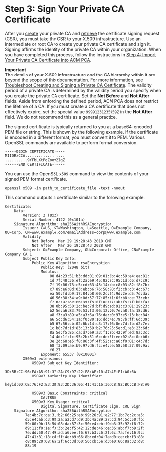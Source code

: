 # Step 3: Sign Your Private CA Certificate<a name="PcaSignCert"></a>

After you [create](PcaCreateCa.md) your private CA and [retrieve](PcaGetCsr.md) the certificate signing request \(CSR\), you must take the CSR to your X\.509 infrastructure\. Use an intermediate or root CA to create your private CA certificate and sign it\. Signing affirms the identity of the private CA within your organization\. When you have completed this process, follow the instructions in [Step 4: Import Your Private CA Certificate into ACM PCA](PcaImportCaCert.md)\. 

**Important**  
The details of your X\.509 infrastructure and the CA hierarchy within it are beyond the scope of this documentation\. For more information, see [Troubleshoot Creating and Signing a Private CA Certificate](PcaTsSignCsr.md)\. 
The validity period of a private CA is determined by the validity period you specify when you create the private CA certificate\. Set the **Not Before** and **Not After** fields\. Aside from enforcing the defined period, ACM PCA does not restrict the lifetime of a CA\. 
If you must create a CA certificate that does not effectively expire, set the special value `99991231235959Z` in the **Not After** field\. We do not recommend this as a general practice\. 

The signed certificate is typically returned to you as a base64\-encoded PEM file or string\. This is shown by the following example\. If the certificate is encoded in a different format, you must convert it to PEM\. Various OpenSSL commands are available to perform format conversion\. 

```
-----BEGIN CERTIFICATE-----
MIIDRzCCA..................
..........9YFbLXtPgZooy2IgZ
------END CERTIFICATE------
```

You can use the OpenSSL `x509` command to view the contents of your signed PEM format certificate\. 

```
openssl x509 -in path_to_certificate_file -text -noout
```

This command outputs a certificate similar to the following example\.

```
Certificate:
    Data:
        Version: 3 (0x2)
        Serial Number: 4122 (0x101a)
    Signature Algorithm: sha256WithRSAEncryption
        Issuer: C=US, ST=Washington, L=Seattle, O=Example Company, OU=Corp, CN=www.example.com/emailAddress=corp@www.example.com
        Validity
            Not Before: Mar 29 19:28:43 2018 GMT
            Not After : Mar 26 19:28:43 2028 GMT
        Subject: O=Example Company, OU=Corporate Office, CN=Example Company CA 1
        Subject Public Key Info:
            Public Key Algorithm: rsaEncryption
                Public-Key: (2048 bit)
                Modulus:
                    00:d4:23:51:b3:dd:01:09:01:0b:4c:59:e4:ea:81:
                    1d:7f:48:36:ef:2a:e9:45:82:ec:95:1d:c6:d7:c9:
                    7f:19:06:73:c5:cd:63:43:14:eb:c8:03:82:f8:7b:
                    c7:89:e6:8d:03:eb:b6:76:58:70:f2:cb:c3:4c:67:
                    ea:50:fd:b9:17:84:b8:60:2c:64:9d:2e:d5:7d:da:
                    46:56:38:34:a9:0d:57:77:85:f1:6f:b8:ce:73:eb:
                    f7:62:a7:8e:e6:35:f5:df:0c:f7:3b:f5:7f:bd:f4:
                    38:0b:95:50:2c:be:7d:bf:d9:ad:91:c3:81:29:23:
                    b2:5e:a6:83:79:53:f3:06:12:20:7e:a8:fa:18:d6:
                    a8:f3:a3:89:a5:a3:6a:76:da:d0:97:e5:13:bc:84:
                    a6:5c:d6:54:1a:f0:80:16:dd:4e:79:7b:ff:6d:39:
                    b5:67:56:cb:02:6b:14:c3:17:06:0e:7d:fb:d2:7e:
                    1c:b8:7d:1d:83:13:59:b2:76:75:5e:d1:e3:23:6d:
                    8a:5e:f5:85:ca:d7:e9:a3:f1:9b:42:9f:ed:8a:3c:
                    14:4d:1f:fc:95:2b:51:6c:de:8f:ee:02:8c:0c:b6:
                    3e:2d:68:e5:f8:86:3f:4f:52:ec:a6:f0:01:c4:7d:
                    68:f3:09:ae:b9:97:d6:fc:e4:de:58:58:37:09:9a:
                    f6:27
                Exponent: 65537 (0x10001)
        X509v3 extensions:
            X509v3 Subject Key Identifier:
                3D:5B:CC:96:FA:A5:91:37:2A:C9:97:22:F8:AF:10:A7:4E:E1:A0:6A
            X509v3 Authority Key Identifier:
                keyid:0D:CE:76:F2:E3:3B:93:2D:36:05:41:41:16:36:C8:82:BC:CB:F8:A0

            X509v3 Basic Constraints: critical
                CA:TRUE
            X509v3 Key Usage: critical
                Digital Signature, Certificate Sign, CRL Sign
    Signature Algorithm: sha256WithRSAEncryption
         7e:4b:7c:ca:31:b2:66:25:eb:99:26:91:e2:77:1b:7c:2c:a5:
         d5:e4:ab:c3:98:2a:a2:d7:d9:3b:4a:89:27:cd:94:5c:50:fb:
         59:00:9b:13:56:08:da:87:3c:50:e4:eb:f9:b3:35:92:f8:72:
         d9:11:f0:1e:f3:3b:2e:f5:42:12:de:46:ce:36:ab:f7:b9:2f:
         7e:dd:50:47:49:ad:a6:ee:f6:67:b3:c6:2f:6c:7a:fe:16:9c:
         47:41:81:18:cd:ff:4e:b9:66:8b:ed:04:7a:d0:ce:cb:f3:88:
         c8:89:20:68:6a:2f:6c:3d:60:56:cb:5e:d3:e0:66:8a:32:d8:
         88:19
```